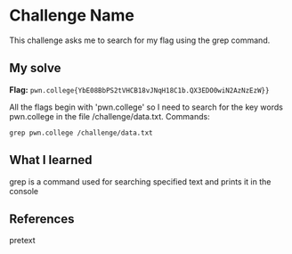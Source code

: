 # Challenge Name
This challenge asks me to search for my flag using the grep command.

## My solve
**Flag:** `pwn.college{YbE08BbPS2tVHCB18vJNqH18C1b.QX3EDO0wiN2AzNzEzW}}`

All the flags begin with 'pwn.college' so I need to search for the key words pwn.college in the file /challenge/data.txt. 
Commands: 
```
grep pwn.college /challenge/data.txt
```

## What I learned
grep is a command used for searching specified text and prints it in the console

## References 
pretext
